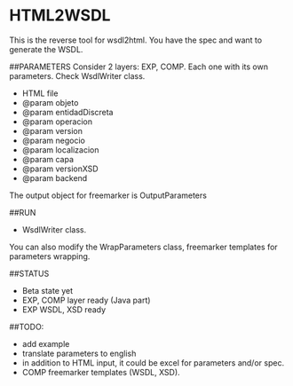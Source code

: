 # HTML2WSDL

This is the reverse tool for wsdl2html. You have the spec and want to generate the WSDL.

##PARAMETERS
Consider 2 layers: EXP, COMP. Each one with its own parameters. Check WsdlWriter class.

 * HTML file
 * @param objeto
 * @param entidadDiscreta
 * @param operacion
 * @param version
 * @param negocio
 * @param localizacion
 * @param capa
 * @param versionXSD
 * @param backend
 
 The output object for freemarker is OutputParameters 

##RUN 
* WsdlWriter class. 

You can also modify the WrapParameters class, freemarker templates for parameters wrapping. 

##STATUS
* Beta state yet
* EXP, COMP layer ready (Java part)
* EXP WSDL, XSD ready

##TODO:
* add example
* translate parameters to english
* in addition to HTML input, it could be excel for parameters and/or spec.
* COMP freemarker templates (WSDL, XSD). 